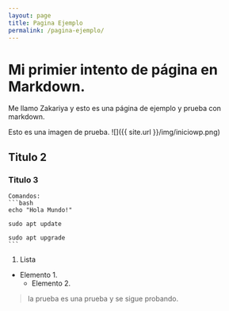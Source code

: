 ```yaml
---
layout: page
title: Pagina Ejemplo
permalink: /pagina-ejemplo/
---
```


# Mi primier intento de página en Markdown.
Me llamo Zakariya y esto es una página de ejemplo y prueba con markdown.

Esto es una imagen de prueba.
![]({{ site.url }}/img/iniciowp.png)



## Titulo 2
### Titulo 3

    Comandos:
    ```bash
    echo "Hola Mundo!"

    sudo apt update

    sudo apt upgrade
    ```

1. Lista
- Elemento 1.
    - Elemento 2.

> la prueba es una prueba y se sigue probando.